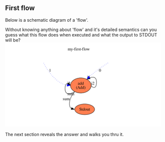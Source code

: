 ## First flow
Below is a schematic diagram of a 'flow'. 

Without knowing anything about 'flow' and it's detailed semantics 
can you guess what this flow does when executed and what the output to STDOUT will be?
![First flow](../../samples/fibonacci/context.dot.svg)

The next section reveals the answer and walks you thru it.